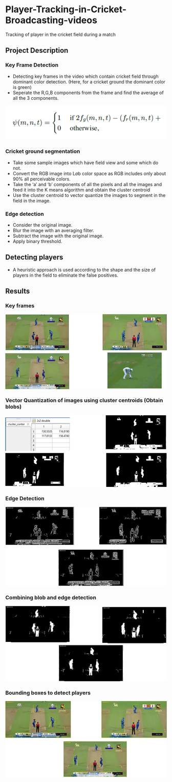 # Player-Tracking-in-Cricket-Broadcasting-videos
Tracking of player in the cricket field during a match


## Project Description

### Key Frame Detection
* Detecting key frames in the video which contain cricket field through dominant color detection. (Here, for a cricket ground the dominant color is green)
* Seperate the R,G,B components from the frame and find the average of all the 3 components.

![alt text](https://github.com/yuhiremath/Player-Tracking-in-Cricket-Broadcasting-videos/blob/master/Images/dominant_color_detection.png)

### Cricket ground segmentation 
* Take some sample images which have field view and some which do not.
* Convert the RGB image into L*a*b color space as RGB includes only about 90% all perceivable colors.
* Take the  ‘a’ and ‘b’ components of all the pixels and all the images and feed it into the K means algorithm and obtain the cluster centroid
* Use the cluster centroid to vector quantize the images to segment in the field in the image. 

### Edge detection 
* Consider the original image.
* Blur the image with an averaging filter.
* Subtract the image with the original image.
* Apply binary threshold.

## Detecting players
* A heuristic approach is used according to the shape and the size of players in the field to eliminate the false positives.


## Results

### Key frames 

![alt text](https://github.com/yuhiremath/Player-Tracking-in-Cricket-Broadcasting-videos/blob/master/Images/key_frames.png)

### Vector Quantization of images using cluster centroids (Obtain blobs)

![alt text](https://github.com/yuhiremath/Player-Tracking-in-Cricket-Broadcasting-videos/blob/master/Images/obtaining_cluster_centers.png)

### Edge Detection 

![alt text](https://github.com/yuhiremath/Player-Tracking-in-Cricket-Broadcasting-videos/blob/master/Images/edge_detection.png)


### Combining blob and edge detection 

![alt text](https://github.com/yuhiremath/Player-Tracking-in-Cricket-Broadcasting-videos/blob/master/Images/combining_edge_blob.png)


### Bounding boxes to detect players

![alt text](https://github.com/yuhiremath/Player-Tracking-in-Cricket-Broadcasting-videos/blob/master/Images/bouding_boxes.png)















